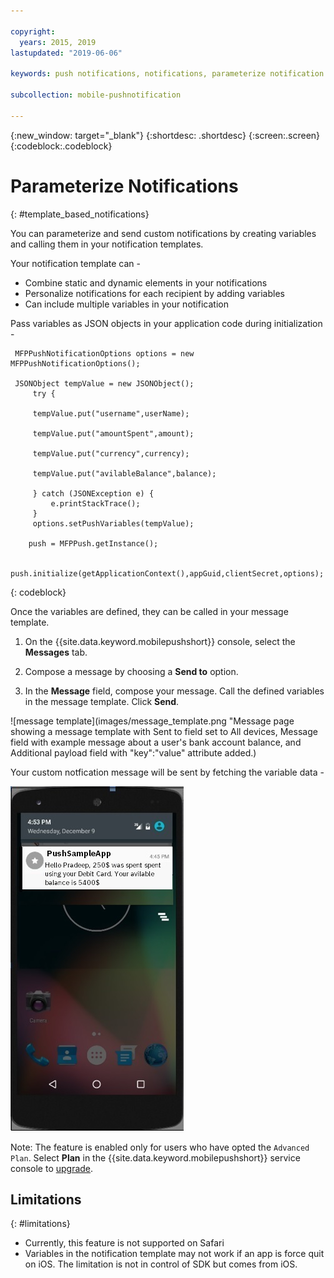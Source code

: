 ```yaml
---

copyright:
  years: 2015, 2019
lastupdated: "2019-06-06"

keywords: push notifications, notifications, parameterize notification

subcollection: mobile-pushnotification

---
```


{:new_window: target="_blank"}
{:shortdesc: .shortdesc}
{:screen:.screen}
{:codeblock:.codeblock}

# Parameterize Notifications
{: #template_based_notifications}

You can parameterize and send custom notifications by creating variables and calling them in your notification templates.

Your notification template can -

 - Combine static and dynamic elements in your notifications
 - Personalize notifications for each recipient by adding variables
 - Can include multiple variables in your notification 

Pass variables as JSON objects in your application code during initialization -

    
   ```
    MFPPushNotificationOptions options = new MFPPushNotificationOptions();

    JSONObject tempValue = new JSONObject();
        try {
        
		tempValue.put("username",userName);
        
        tempValue.put("amountSpent",amount);
		
        tempValue.put("currency",currency);
		
        tempValue.put("avilableBalance",balance);
        
		} catch (JSONException e) {
            e.printStackTrace();
        }
        options.setPushVariables(tempValue); 
	   
	   push = MFPPush.getInstance();

       push.initialize(getApplicationContext(),appGuid,clientSecret,options);
   ```
{: codeblock}


Once the variables are defined, they can be called in your message template.

1. On the {{site.data.keyword.mobilepushshort}} console, select the **Messages** tab.

2. Compose a message by choosing a **Send to** option.

3. In the **Message** field, compose your message.  Call the defined variables in the message template. Click **Send**.

![message template](images/message_template.png "Message page showing a message template with Sent to field set to All devices, Message field with example message about a user's bank account balance, and Additional payload field with "key":"value" attribute added.)

Your custom notfication message will be sent by fetching the variable data -

![message example](images/message_template_example.jpg "Example notification based on the message template")

Note: The feature is enabled only for users who have opted the `Advanced Plan`. Select **Plan** in the {{site.data.keyword.mobilepushshort}} service console to [upgrade](https://cloud.ibm.com/docs/account?topic=account-changing#changing).

## Limitations
{: #limitations}

 - Currently, this feature is not supported on Safari
 - Variables in the notification template may not work if an app is force quit on iOS. The limitation is not in control of SDK but comes from iOS.

